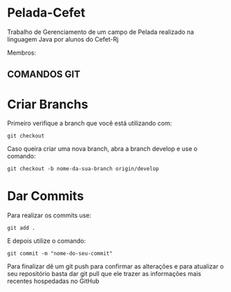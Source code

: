 # Pelada-Cefet

Trabalho de Gerenciamento de um campo de Pelada realizado na linguagem Java por alunos do Cefet-Rj

Membros: 

## COMANDOS GIT

# Criar Branchs
Primeiro verifique a branch que você está utilizando com:
```git
git checkout
```

Caso queira criar uma nova branch, abra a branch develop e use o comando:
```git
git checkout -b nome-da-sua-branch origin/develop
```

# Dar Commits
Para realizar os commits use:
```git
git add .
```

E depois utilize o comando:
```git
git commit -m "nome-do-seu-commit"
```

Para finalizar dê um git push para confirmar as alterações e para atualizar o seu repositório basta dar git pull que ele trazer as informações mais recentes hospedadas no GitHub
